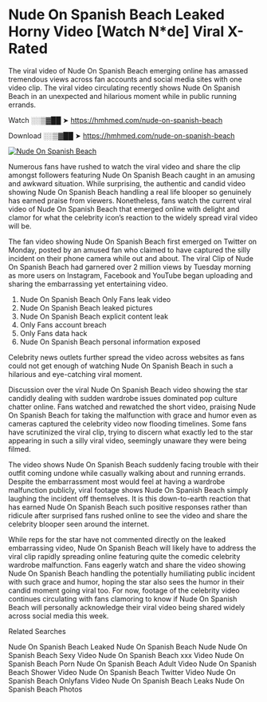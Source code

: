 ﻿# Nude On Spanish Beach Leaked Horny Video [Watch N*de] Viral X-Rated

The viral video of ﻿Nude On Spanish Beach emerging online has amassed tremendous views across fan accounts and social media sites with one video clip. The viral video circulating recently shows ﻿Nude On Spanish Beach in an unexpected and hilarious moment while in public running errands. 

Watch ░░▒▓██ ➤ https://hmhmed.com/nude-on-spanish-beach

Download ░░▒▓██ ➤ https://hmhmed.com/nude-on-spanish-beach

[![Nude On Spanish Beach](https://i.imgur.com/dJHk4Zq.gif)](https://hmhmed.com/nude-on-spanish-beach)

Numerous fans have rushed to watch the viral video and share the clip amongst followers featuring ﻿Nude On Spanish Beach caught in an amusing and awkward situation. While surprising, the authentic and candid video showing ﻿Nude On Spanish Beach handling a real life blooper so genuinely has earned praise from viewers. Nonetheless, fans watch the current viral video of ﻿Nude On Spanish Beach that emerged online with delight and clamor for what the celebrity icon’s reaction to the widely spread viral video will be.

The fan video showing ﻿Nude On Spanish Beach first emerged on Twitter on Monday, posted by an amused fan who claimed to have captured the silly incident on their phone camera while out and about. The viral Clip of ﻿Nude On Spanish Beach had garnered over 2 million views by Tuesday morning as more users on Instagram, Facebook and YouTube began uploading and sharing the embarrassing yet entertaining video. 

1. ﻿Nude On Spanish Beach Only Fans leak video
2. ﻿Nude On Spanish Beach leaked pictures
3. ﻿Nude On Spanish Beach explicit content leak
4. Only Fans account breach
5. Only Fans data hack
6. ﻿Nude On Spanish Beach personal information exposed

Celebrity news outlets further spread the video across websites as fans could not get enough of watching ﻿Nude On Spanish Beach in such a hilarious and eye-catching viral moment. 

Discussion over the viral ﻿Nude On Spanish Beach video showing the star candidly dealing with sudden wardrobe issues dominated pop culture chatter online. Fans watched and rewatched the short video, praising ﻿Nude On Spanish Beach for taking the malfunction with grace and humor even as cameras captured the celebrity video now flooding timelines. Some fans have scrutinized the viral clip, trying to discern what exactly led to the star appearing in such a silly viral video, seemingly unaware they were being filmed.

The video shows ﻿Nude On Spanish Beach suddenly facing trouble with their outfit coming undone while casually walking about and running errands. Despite the embarrassment most would feel at having a wardrobe malfunction publicly, viral footage shows ﻿Nude On Spanish Beach simply laughing the incident off themselves. It is this down-to-earth reaction that has earned ﻿Nude On Spanish Beach such positive responses rather than ridicule after surprised fans rushed online to see the video and share the celebrity blooper seen around the internet.  

While reps for the star have not commented directly on the leaked embarrassing video, ﻿Nude On Spanish Beach will likely have to address the viral clip rapidly spreading online featuring quite the comedic celebrity wardrobe malfunction. Fans eagerly watch and share the video showing ﻿Nude On Spanish Beach handling the potentially humiliating public incident with such grace and humor, hoping the star also sees the humor in their candid moment going viral too. For now, footage of the celebrity video continues circulating with fans clamoring to know if ﻿Nude On Spanish Beach will personally acknowledge their viral video being shared widely across social media this week.

Related Searches

﻿Nude On Spanish Beach Leaked
﻿Nude On Spanish Beach Nude
﻿Nude On Spanish Beach Sexy Video
﻿Nude On Spanish Beach xxx Video
﻿Nude On Spanish Beach Porn
﻿Nude On Spanish Beach Adult Video
﻿Nude On Spanish Beach Shower Video
﻿Nude On Spanish Beach Twitter Video
﻿Nude On Spanish Beach Onlyfans Video
﻿Nude On Spanish Beach Leaks
﻿Nude On Spanish Beach Photos